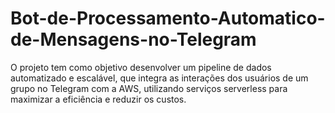 # Bot-de-Processamento-Automatico-de-Mensagens-no-Telegram
O projeto tem como objetivo desenvolver um pipeline de dados automatizado e escalável, que integra as interações dos usuários de um grupo no Telegram com a AWS, utilizando serviços serverless para maximizar a eficiência e reduzir os custos.
